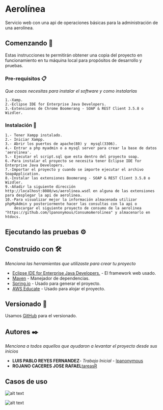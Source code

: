 # Aerolínea

Servicio web con una api de operaciones básicas para la administración de una aerolínea.

## Comenzando 🚀

Estas instrucciones te permitirán obtener una copia del proyecto en funcionamiento en tu máquina local para propósitos de desarrollo y pruebas.


### Pre-requisitos 📋

_Que cosas necesitas para instalar el software y como instalarlas_

```
1.-Xamp.
2.-Eclipse IDE for Enterprise Java Developers.
3.-Extensiones de Chrome Boomerang - SOAP & REST Client 3.5.8 o Wizdler.
```

### Instalación 🔧

```
1.- Tener Xampp instalado.
2.- Iniciar Xampp.
3.- Abrir los puertos de apache(80) y  mysql(3306).
4.- Entrar a php myadmin o a mysql server para crear la base de datos 'aerolinea'. 
5.- Ejecutar el script.sql que esta dentro del proyecto soap.
6.-Para instalar el proyecto se necesita tener Eclipse IDE for Enterprise Java Developers.
7.-Importar el proyecto y cuando se importe ejecutar el archivo SoapApplication.
8.-Instalar las extensiones Boomerang - SOAP & REST Client 3.5.8 o Wizdler.
9.-Añadir la siguiente dirección http://localhost:8080/ws/aerolinea.wsdl en alguna de las extensiones para desplegar la api de aerolinea.
10.-Para visualizar mejor la información almacenada utilizar phpMyAdmin y posteriormente hacer las consultas con la api o
    descargar el siguiente proyecto de consumo de la aerolinea "https://github.com/lpanonymous/ConsumoAerolinea" y almacenarlo en htdocs.
```

## Ejecutando las pruebas ⚙️
   
## Construido con 🛠️

_Menciona las herramientas que utilizaste para crear tu proyecto_

* [Eclipse IDE for Enterprise Java Developers.](https://www.eclipse.org/downloads/packages/release/2018-12/r/eclipse-ide-enterprise-java-developers) - El framework web usado.
* [Maven](https://maven.apache.org/) - Manejador de dependencias.
* [Spring.io](https://start.spring.io/) - Usado para generar el proyecto.
* [AWS Educate](https://aws.amazon.com/education/awseducate/) - Usado para alojar el proyecto.

## Versionado 📌

Usamos [GitHub](https://github.com/lpanonymous/Aerolinea.git) para el versionado.

## Autores ✒️

_Menciona a todos aquellos que ayudaron a levantar el proyecto desde sus inicios_

* **LUIS PABLO REYES FERNANDEZ**- *Trabajo Inicial* - [lpanonymous](https://github.com/lpanonymous/Aerolinea.git)
* **ROJANO CACERES JOSE RAFAEL**[tareasR](https://github.com/tareasR)

## Casos de uso

![alt text](https://github.com/lpanonymous/Aerolinea/blob/master/Cliente.JPG)

![alt text](https://github.com/lpanonymous/Aerolinea/blob/master/administrador.JPG)
